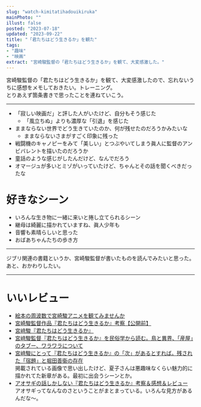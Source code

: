 ```yaml
---
slug: "watch-kimitatihadouikiruka"
mainPhoto: ""
illust: false
posted: "2023-07-18"
updated: "2023-09-22"
title: "「君たちはどう生きるか」を観た"
tags: 
- "趣味"
- "映画"
extract: "宮崎駿監督の「君たちはどう生きるか」を観て、大変感激した。"
---
```

宮崎駿監督の「君たちはどう生きるか」を観て、大変感激したので、忘れないうちに感想をメモしておきたい。トレーニング。  
とりあえず箇条書きで思ったことを連ねていこう。

---

- 「寂しい映画だ」と評した人がいたけど、自分もそう感じた
  - 「風立ちぬ」よりも濃厚な「引退」を感じた
- ままならない世界でどう生きていたのか、何が残せたのだろうかみたいな
  - ままならないさまがすごく印象に残った
- 戦闘機のキャノピーをみて「美しい」とつぶやいてしまう眞人に監督のアンビバレントを描いたのだろうか
- 童話のような感じがしたんだけど、なんでだろう
- オマージュが多いとミゾがいっていたけど、ちゃんとその話を聞くべきだったな

# 好きなシーン
- いろんな生き物に一緒に来いと捲し立てられるシーン
- 継母は綺麗に描かれていますね、眞人少年も
- 音響も素晴らしいと思った
- おばあちゃんたちの歩き方

---
ジブリ関連の書籍というか、宮崎駿監督が書いたものを読んでみたいと思った。
あと、おかわりしたい。

---
# いいレビュー
- [絵本の周波数で宮崎駿アニメを観てみませんか](https://p-shirokuma.hatenadiary.com/entry/20230721/1689905202)
- [宮崎駿監督作品『君たちはどう生きるか』考察【公開前】](https://purplepig01.blog.fc2.com/blog-entry-326.html)
- [宮﨑駿『君たちはどう生きるか』](https://hiko1985.hatenablog.com/entry/2023/07/17/135024)
- [宮﨑駿監督『君たちはどう生きるか』を民俗学から読む。鳥と異界、「産屋」のタブー、ワラワラについて](https://www.cinra.net/article/202308-kimitachihadouikiruka_ymmts)
- [宮﨑駿にとって『君たちはどう生きるか』の「次」があるとすれば。残された「宿題」と堀田善衞の存在](https://www.cinra.net/article/202309-miyazakihayao_ymmts)  
  掲載されている画像で思い出したけど、夏子さんは悪趣味なくらい魅力的に描かれてた新章がある。最初に出会うシーンとか。
- [アオサギの話しかしない『君たちはどう生きるか』考察＆感想＆レビュー](https://numagasablog.com/entry/2023/07/29/131549)  
  アオサギってなんなのさということがまとまっている。いろんな見方があるんだな〜。



